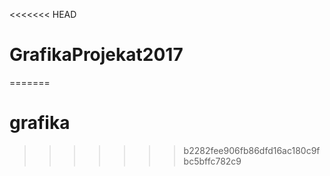 <<<<<<< HEAD
# GrafikaProjekat2017
=======
# grafika
>>>>>>> b2282fee906fb86dfd16ac180c9fbc5bffc782c9
